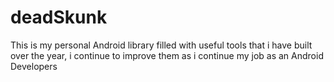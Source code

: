 deadSkunk
=========

This is my personal Android library filled with useful tools that i have built over the year, i continue to improve them as i continue my job as an Android Developers